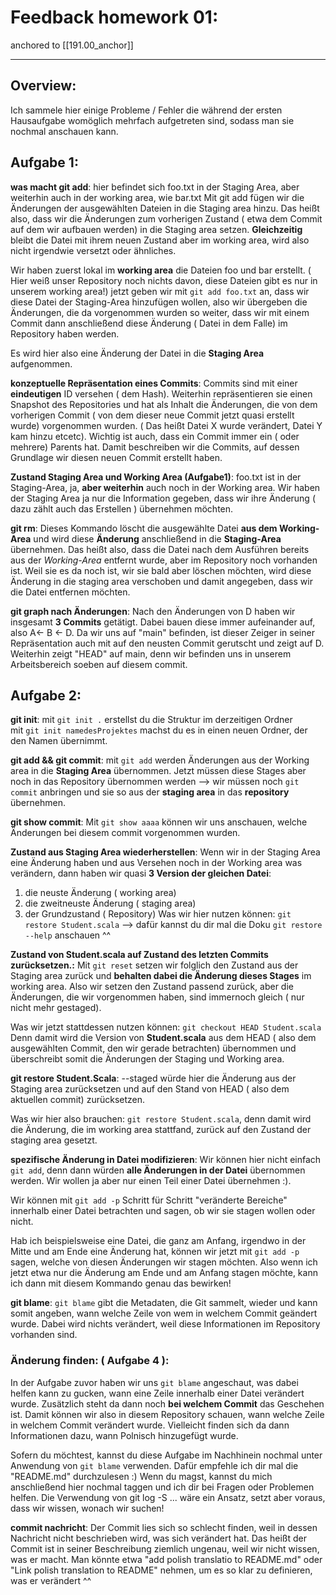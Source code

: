 # Feedback homework 01:
anchored to [[191.00_anchor]]

---

## Overview:
Ich sammele hier einige Probleme / Fehler die während der ersten Hausaufgabe womöglich mehrfach aufgetreten sind, sodass man sie nochmal anschauen kann.

## Aufgabe 1:

**was macht git add**:
hier befindet sich foo.txt in der Staging Area, aber weiterhin auch in der working area, wie bar.txt
Mit git add fügen wir die Änderungen der ausgewählten Dateien in die Staging area hinzu. Das heißt also, dass wir die Änderungen zum vorherigen Zustand ( etwa dem Commit auf dem wir aufbauen werden) in die Staging area setzen. **Gleichzeitig** bleibt die Datei mit ihrem neuen Zustand aber im working area, wird also nicht irgendwie versetzt oder ähnliches.

Wir haben zuerst lokal im **working area**  die Dateien foo und bar erstellt. ( Hier weiß unser Repository noch nichts davon, diese Dateien gibt es nur in unserem working area!) 
jetzt geben wir mit `git add foo.txt` an, dass wir diese Datei der Staging-Area hinzufügen wollen, also wir übergeben die Änderungen, die da vorgenommen wurden so weiter, dass wir mit einem Commit dann anschließend diese Änderung ( Datei in dem Falle) im Repository haben werden. 

Es wird hier also eine Änderung der Datei in die **Staging Area** aufgenommen.

**konzeptuelle Repräsentation eines Commits**:
Commits sind mit einer **eindeutigen** ID versehen ( dem Hash). 
Weiterhin repräsentieren sie einen Snapshot des Repositories und hat als Inhalt die Änderungen, die von dem vorherigen Commit ( von dem dieser neue Commit jetzt quasi erstellt wurde) vorgenommen wurden. 
( Das heißt Datei X wurde verändert, Datei Y kam hinzu etcetc).
Wichtig ist auch, dass ein Commit immer ein ( oder mehrere) Parents hat. Damit beschreiben wir die Commits, auf dessen Grundlage wir diesen neuen Commit erstellt haben.

**Zustand Staging Area und Working Area (Aufgabe1)**:
foo.txt ist in der Staging-Area, ja, **aber weiterhin** auch noch in der Working area. 
Wir haben der Staging Area ja nur die Information gegeben, dass wir ihre Änderung ( dazu zählt auch das Erstellen ) übernehmen möchten.

**git rm**:
Dieses Kommando löscht die ausgewählte Datei **aus dem Working-Area** und wird diese **Änderung** anschließend in die **Staging-Area** übernehmen.
Das heißt also, dass die Datei nach dem Ausführen bereits aus der _Working-Area_ entfernt wurde, aber im Repository noch vorhanden ist. Weil sie es da noch ist, wir sie bald aber löschen möchten, wird diese Änderung in die staging area verschoben und damit angegeben, dass wir die Datei entfernen möchten.

**git graph nach Änderungen**:
Nach den Änderungen von D haben wir insgesamt **3 Commits** getätigt. Dabei bauen diese immer aufeinander auf, also A<- B <- D.
Da wir uns auf "main" befinden, ist dieser Zeiger in seiner Repräsentation auch mit auf den neusten Commit gerutscht und zeigt auf D.
Weiterhin zeigt "HEAD" auf main, denn wir befinden uns in unserem Arbeitsbereich soeben auf diesem commit.

## Aufgabe 2:

**git init**:
mit `git init .` erstellst du die Struktur im derzeitigen Ordner  
mit `git init namedesProjektes` machst du es in einen neuen Ordner, der den Namen übernimmt.

**git add && git commit**:
mit `git add` werden Änderungen aus der Working area in die **Staging Area** übernommen. Jetzt müssen diese Stages aber noch in das Repository übernommen werden --> wir müssen noch `git commit` anbringen und sie so aus der **staging area** in das **repository** übernehmen.

**git show commit**:
Mit `git show aaaa` können wir uns anschauen, welche Änderungen bei diesem commit vorgenommen wurden. 

**Zustand aus Staging Area wiederherstellen**:
Wenn wir in der Staging Area eine Änderung haben und aus Versehen noch in der Working area was verändern, dann haben wir quasi **3 Version der gleichen Datei**: 
1. die neuste Änderung ( working area) 
2. die zweitneuste Änderung ( staging area) 
3. der Grundzustand ( Repository) 
Was wir hier nutzen können: `git restore Student.scala` --> dafür kannst du dir mal die Doku `git restore --help` anschauen ^^


**Zustand von Student.scala auf Zustand des letzten Commits zurücksetzen.:**
Mit `git reset` setzen wir folglich den Zustand aus der Staging area zurück und **behalten dabei die Änderung dieses Stages** im working area. Also wir setzen den Zustand passend zurück, aber die Änderungen, die wir vorgenommen haben, sind immernoch gleich ( nur nicht mehr gestaged).

Was wir jetzt stattdessen nutzen können: `git checkout HEAD Student.scala`
Denn damit wird die Version von **Student.scala** aus dem HEAD ( also dem ausgewählten Commit, den wir gerade betrachten) übernommen und überschreibt somit die Änderungen der Staging und Working area.


**git restore Student.Scala**:
--staged würde hier die Änderung aus der Staging area zurücksetzen und auf den Stand von HEAD ( also dem aktuellen commit) zurücksetzen. 

Was wir hier also brauchen: `git restore Student.scala`, denn damit wird die Änderung, die im working area stattfand, zurück auf den Zustand der staging area gesetzt.

**spezifische Änderung in Datei modifizieren**:
Wir können hier nicht einfach `git add`, denn dann würden **alle Änderungen in der Datei** übernommen werden. Wir wollen ja aber nur einen Teil einer Datei übernehmen :).

Wir können mit `git add -p` Schritt für Schritt "veränderte Bereiche" innerhalb einer Datei betrachten und sagen, ob wir sie stagen wollen oder nicht.

Hab ich beispielsweise eine Datei, die ganz am Anfang, irgendwo in der Mitte und am Ende eine Änderung hat, können wir jetzt mit `git add -p` sagen, welche von diesen Änderungen wir stagen möchten.
Also wenn ich jetzt etwa nur die Änderung am Ende und am Anfang stagen möchte, kann ich dann mit diesem Kommando genau das bewirken!

**git blame**:
`git blame` gibt die Metadaten, die Git sammelt, wieder und kann somit angeben, wann welche Zeile von wem in welchem Commit geändert wurde.
Dabei wird nichts verändert, weil diese Informationen im Repository vorhanden sind.

### Änderung finden: ( Aufgabe 4 ): 

In der Aufgabe zuvor haben wir uns `git blame` angeschaut, was dabei helfen kann zu gucken, wann eine Zeile innerhalb einer Datei verändert wurde. Zusätzlich steht da dann noch **bei welchem Commit** das Geschehen ist. Damit können wir also in diesem Repository schauen, wann welche Zeile in welchem Commit verändert wurde. Vielleicht finden sich da dann Informationen dazu, wann Polnisch hinzugefügt wurde. 

Sofern du möchtest, kannst du diese Aufgabe im Nachhinein nochmal unter Anwendung von `git blame` verwenden. Dafür empfehle ich dir mal die "README.md" durchzulesen :) 
Wenn du magst, kannst du mich anschließend hier nochmal taggen und ich dir bei Fragen oder Problemen helfen.
Die Verwendung von git log -S ... wäre ein Ansatz, setzt aber voraus, dass wir wissen, wonach wir suchen!

**commit nachricht**:
Der Commit lies sich so schlecht finden, weil in dessen Nachricht nicht beschrieben wird, was sich verändert hat. Das heißt der Commit ist in seiner Beschreibung ziemlich ungenau, weil wir nicht wissen, was er macht.
Man könnte etwa "add polish translatio to README.md" oder "Link polish translation to README" nehmen, um es so klar zu definieren, was er verändert ^^

